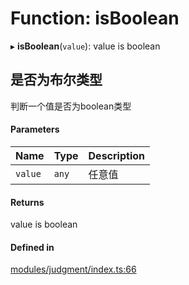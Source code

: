 # Function: isBoolean

▸ **isBoolean**(`value`): value is boolean

## 是否为布尔类型
判断一个值是否为boolean类型

#### Parameters

| Name | Type | Description |
| :------ | :------ | :------ |
| `value` | `any` | 任意值 |

#### Returns

value is boolean

#### Defined in

[modules/judgment/index.ts:66](https://github.com/loclink/tianjie/blob/efd659d/src/modules/judgment/index.ts#L66)
